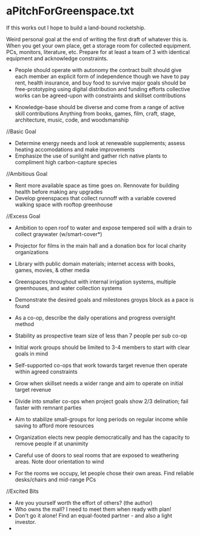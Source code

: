 
# aPitchForGreenspace.txt
If this works out I hope to build a land-bound rocketship.

Weird personal goal at the end of writing the first draft of whatever this is. 
When you get your own place, get a storage room for collected equipment. PCs, monitors, literature, etc.
Prepare for at least a team of 3 with identical equipment and acknowledge constraints.

- People should operate with autonomy
the contract built should give each member an explicit form of independence
though we have to pay rent, health insurance, and buy food to survive
major goals should be free-prototyping using digital distribution and funding efforts
collective works can be agreed-upon with constraints and skillset contributions

- Knowledge-base should be diverse and come from a range of active skill contributions
Anything from books, games, film, craft, stage, architecture, music, code, and woodsmanship

//Basic Goal
- Determine energy needs and look at renewable supplements; assess heating accomodations and make improvements
- Emphasize the use of sunlight and gather rich native plants to compliment high carbon-capture species

//Ambitious Goal
- Rent more available space as time goes on. Rennovate for building health before making any upgrades
- Develop greenspaces that collect runnoff with a variable covered walking space with rooftop greenhouse

//Excess Goal
- Ambition to open roof to water and expose tempered soil with a drain to collect graywater (w/smart-cover*)
- Projector for films in the main hall and a donation box for local charity organizations
- Library with public domain materials; internet access with books, games, movies, & other media
- Greenspaces throughout with internal irrigation systems, multiple greenhouses, and water collection systems

- Demonstrate the desired goals and milestones groyps block as a pace is found
- As a co-op, describe the daily operations and progress oversight method
- Stability as prospective team size of less than 7 people per sub co-op 
- Initial work groups should be limited to 3-4 members to start with clear goals in mind
- Self-supported co-ops that work towards target revenue then operate within agreed constraints
- Grow when skillset needs a wider range and aim to operate on initial target revenue
- Divide into smaller co-ops when project goals show 2/3 delination; fail faster with remnant parties
- Aim to stabilize small-groups for long periods on regular income while saving to afford more resources
- Organization elects new people democratically and has the capacity to remove people if at unanimity
- Careful use of doors to seal rooms that are exposed to weathering areas. Note door orientation to wind
- For the rooms we occupy, let people chose their own areas. Find reliable desks/chairs and mid-range PCs

//Excited Bits
- Are you yourself worth the effort of others? (the author)
- Who owns the mall? I need to meet them when ready with plan!
- Don't go it alone! Find an equal-footed partner - and also a light investor.
- 

